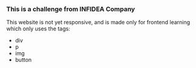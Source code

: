 ### This is a challenge from INFIDEA Company

This website is not yet responsive, and is made only for frontend learning which only uses the tags:

- div
- p
- img
- button
